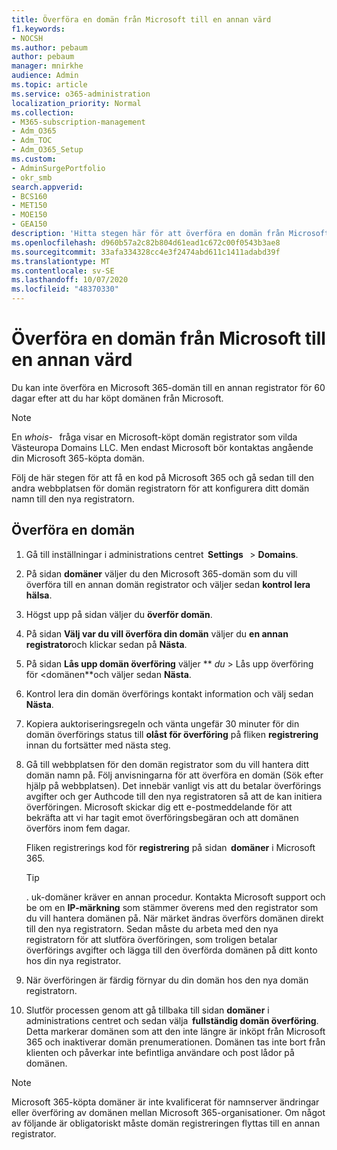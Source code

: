 ```yaml
---
title: Överföra en domän från Microsoft till en annan värd
f1.keywords:
- NOCSH
ms.author: pebaum
author: pebaum
manager: mnirkhe
audience: Admin
ms.topic: article
ms.service: o365-administration
localization_priority: Normal
ms.collection:
- M365-subscription-management
- Adm_O365
- Adm_TOC
- Adm_O365_Setup
ms.custom:
- AdminSurgePortfolio
- okr_smb
search.appverid:
- BCS160
- MET150
- MOE150
- GEA150
description: 'Hitta stegen här för att överföra en domän från Microsoft till en annan registrator. '
ms.openlocfilehash: d960b57a2c82b804d61ead1c672c00f0543b3ae8
ms.sourcegitcommit: 33afa334328cc4e3f2474abd611c1411adabd39f
ms.translationtype: MT
ms.contentlocale: sv-SE
ms.lasthandoff: 10/07/2020
ms.locfileid: "48370330"
---
```

# <a name="transfer-a-domain-from-microsoft-to-another-host"></a>Överföra en domän från Microsoft till en annan värd

Du kan inte överföra en Microsoft 365-domän till en annan registrator för 60 dagar efter att du har köpt domänen från Microsoft.

> [!NOTE]
> En _whois_-   fråga visar en Microsoft-köpt domän registrator som vilda Västeuropa Domains LLC. Men endast Microsoft bör kontaktas angående din Microsoft 365-köpta domän.

Följ de här stegen för att få en kod på Microsoft 365 och gå sedan till den andra webbplatsen för domän registratorn för att konfigurera ditt domän namn till den nya registratorn.

## <a name="transfer-a-domain"></a>Överföra en domän

1. Gå till inställningar i administrations centret  **Settings**   >  **Domains**.

2. På sidan **domäner** väljer du den Microsoft 365-domän som du vill överföra till en annan domän registrator och väljer sedan **kontrol lera hälsa**.

3. Högst upp på sidan väljer du **överför domän**.

4. På sidan **Välj var du vill överföra din domän** väljer du **en annan registrator**och klickar sedan på **Nästa**.

5. På sidan **Lås upp domän överföring** väljer ** _du_ > Lås upp överföring för <domänen**och väljer sedan **Nästa**.

6. Kontrol lera din domän överförings kontakt information och välj sedan **Nästa**.

7. Kopiera auktoriseringsregeln och vänta ungefär 30 minuter för din domän överförings status till **olåst för överföring** på fliken **registrering** innan du fortsätter med nästa steg.

8. Gå till webbplatsen för den domän registrator som du vill hantera ditt domän namn på. Följ anvisningarna för att överföra en domän (Sök efter hjälp på webbplatsen). Det innebär vanligt vis att du betalar överförings avgifter och ger Authcode till den nya registratoren så att de kan initiera överföringen. Microsoft skickar dig ett e-postmeddelande för att bekräfta att vi har tagit emot överföringsbegäran och att domänen överförs inom fem dagar.

    Fliken registrerings kod för **registrering** på sidan  **domäner** i Microsoft 365.
    
    > [!TIP]
    > . uk-domäner kräver en annan procedur. Kontakta Microsoft support och be om en **IP-märkning** som stämmer överens med den registrator som du vill hantera domänen på. När märket ändras överförs domänen direkt till den nya registratorn. Sedan måste du arbeta med den nya registratorn för att slutföra överföringen, som troligen betalar överförings avgifter och lägga till den överförda domänen på ditt konto hos din nya registrator.

9. När överföringen är färdig förnyar du din domän hos den nya domän registratorn.

10. Slutför processen genom att gå tillbaka till sidan **domäner** i administrations centret och sedan välja  **fullständig domän överföring**. Detta markerar domänen som att den inte längre är inköpt från Microsoft 365 och inaktiverar domän prenumerationen. Domänen tas inte bort från klienten och påverkar inte befintliga användare och post lådor på domänen.

> [!NOTE]
> Microsoft 365-köpta domäner är inte kvalificerat för namnserver ändringar eller överföring av domänen mellan Microsoft 365-organisationer. Om något av följande är obligatoriskt måste domän registreringen flyttas till en annan registrator.
